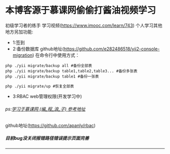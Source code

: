 本博客源于慕课网偷偷打酱油视频学习
===============================
初级学习者的练手
学习视频(https://www.imooc.com/learn/743) 
个人学习其他地方另加功能:
- 1:签到
- 2:备份数据库
github地址(https://github.com/e282486518/yii2-console-migration)
在命令行中使用方式：
```
php ./yii migrate/backup all #备份全部表
php ./yii migrate/backup table1,table2,table3... #备份多张表
php ./yii migrate/backup table1 #备份一张表

php ./yii migrate/up #恢复全部表
```
- 3:RBAC   web管理权限(开发学习中)
###### ps:[学习于慕课网 (编_程_浪_子) 参考地址](https://www.imooc.com/video/14137)
github地址(https://github.com/apanly/rbac)

##### 目前bug没关闭报错路径错误提示页面完善
-------------------

